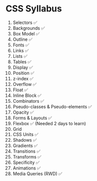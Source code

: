 # CSS Syllabus


1. Selectors ✅
2. Backgrounds ✅
3. Box Model ✅
4. Outline ✅
5. Fonts ✅
6. Links ✅
7. Lists ✅
8. Tables ✅
9. Display ✅
10. Position ✅
11. z-index ✅
12. Overflow ✅
13. Float ✅
14. Inline Block ✅
15. Combinators ✅
16. Pseudo-classes & Pseudo-elements ✅
17. Opacity ✅
18. Forms & Layouts ✅
19. Flexbox ✅ (Needed 2 days to learn)
20. Grid 
21. CSS Units ✅
22. Shadows ✅
23. Gradients ✅
24. Transitions ✅
25. Transforms ✅
26. Specificity ✅
27. Animations ✅
28. Media Queries (RWD) ✅

